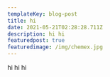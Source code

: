 ```yaml
---
templateKey: blog-post
title: hi
date: 2021-05-21T02:28:28.711Z
description: hi hi
featuredpost: true
featuredimage: /img/chemex.jpg
---
```

hi hi hi